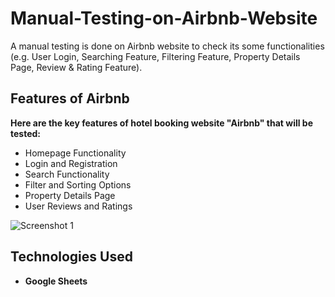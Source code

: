 # Manual-Testing-on-Airbnb-Website
A manual testing is done on Airbnb website to check its some functionalities (e.g. User Login, Searching Feature, Filtering Feature, Property Details Page, Review &amp; Rating Feature).

## Features of Airbnb
**Here are the key features of hotel booking website "Airbnb" that will be tested:**
- Homepage Functionality
- Login and Registration
- Search Functionality
- Filter and Sorting Options
- Property Details Page
- User Reviews and Ratings

![Screenshot 1](https://github.com/user-attachments/assets/58724a26-4e09-4065-8531-9badcb729a47)

## Technologies Used
- **Google Sheets** 
